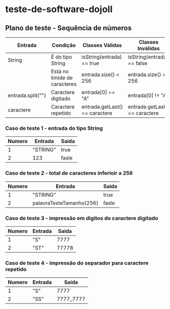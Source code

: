 # teste-de-software-dojoII

## Plano de teste - Sequência de números

| Entrada             | Condição                            | Classes Válidas                  | Classes Inválidas             |
| -------------       | -------------                       | -------------------------------- | ----------------              |
| String              | É do tipo String                    | isString(entrada) == true        | isString(entrada) == false    |
|                     | Está no limide de caracteres        | entrada.size() < 256             | entrada.size() >= 256         |
| entrada.split("")   | Caractere digitado                  | entrada[0] == "A"                | entrada[0] != "A"             |
| caractere           | Caractere repetido                  | entrada.getLast() == caractere   | entrada.getLast() == caractere|

### Caso de teste 1 - entrada do tipo String
| Numero              | Entrada                             | Saida                            |
| -------------       | -------------                       | -------------------------------- |
| 1                   | "STRING"                            | true                             |
| 2                   | 123                                 | fasle                            |

### Caso de teste 2 - total de caracteres inferioir a 256
| Numero              | Entrada                             | Saida                            |
| -------------       | -------------                       | -------------------------------- |
| 1                   | "STRING"                            | true                             |
| 2                   | palavraTesteTamanho(256)            | fasle                            |

### Caso de teste 3 - impressão em digitos do caractere digitado
| Numero              | Entrada                             | Saida                            |
| -------------       | -------------                       | -------------------------------- |
| 1                   | "S"                                 | 7777                             |
| 2                   | "ST"                                | 77778                            |

### Caso de teste 4 - impressão do separador para caractere repetido
| Numero              | Entrada                             | Saida                            |
| -------------       | -------------                       | -------------------------------- |
| 1                   | "S"                                 | 7777                             |
| 2                   | "SS"                                | 7777_7777                        |
